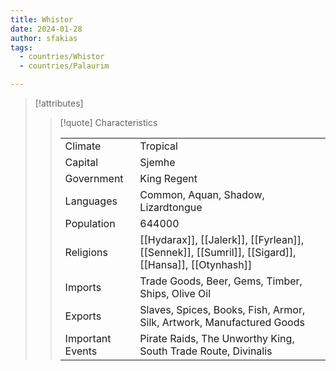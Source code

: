 ```yaml
---
title: Whistor
date: 2024-01-28
author: sfakias
tags:
  - countries/Whistor
  - countries/Palaurim

---
```

> [!attributes]
> 
> > [!quote] Characteristics
> >
> > | | |
> > | --- | --- |
> > | Climate |  Tropical |
> > | Capital |  Sjemhe |
> > | Government |  King Regent |
> > | Languages |  Common, Aquan, Shadow, Lizardtongue |
> > | Population |  644000 |
> > | Religions |  [[Hydarax]], [[Jalerk]], [[Fyrlean]], [[Sennek]], [[Sumril]], [[Sigard]], [[Hansa]], [[Otynhash]] |
> > | Imports |  Trade Goods, Beer, Gems, Timber, Ships, Olive Oil |
> > | Exports |  Slaves, Spices, Books, Fish, Armor, Silk, Artwork, Manufactured Goods |
> > | Important Events |  Pirate Raids, The Unworthy King, South Trade Route, Divinalis |
